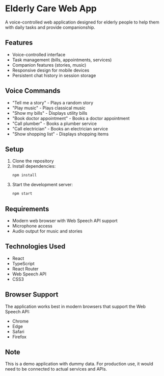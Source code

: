 # Elderly Care Web App

A voice-controlled web application designed for elderly people to help them with daily tasks and provide companionship.

## Features

- Voice-controlled interface
- Task management (bills, appointments, services)
- Companion features (stories, music)
- Responsive design for mobile devices
- Persistent chat history in session storage

## Voice Commands

- "Tell me a story" - Plays a random story
- "Play music" - Plays classical music
- "Show my bills" - Displays utility bills
- "Book doctor appointment" - Books a doctor appointment
- "Call plumber" - Books a plumber service
- "Call electrician" - Books an electrician service
- "Show shopping list" - Displays shopping items

## Setup

1. Clone the repository
2. Install dependencies:
   ```bash
   npm install
   ```
3. Start the development server:
   ```bash
   npm start
   ```

## Requirements

- Modern web browser with Web Speech API support
- Microphone access
- Audio output for music and stories

## Technologies Used

- React
- TypeScript
- React Router
- Web Speech API
- CSS3

## Browser Support

The application works best in modern browsers that support the Web Speech API:
- Chrome
- Edge
- Safari
- Firefox

## Note

This is a demo application with dummy data. For production use, it would need to be connected to actual services and APIs.
